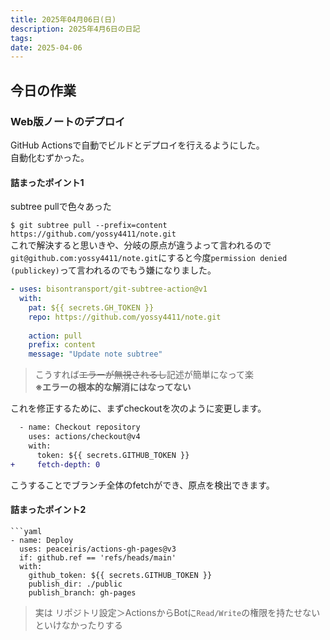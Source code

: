 ```yaml
---
title: 2025年04月06日(日)
description: 2025年4月6日の日記
tags:
date: 2025-04-06
---
```

## 今日の作業
### Web版ノートのデプロイ
GitHub Actionsで自動でビルドとデプロイを行えるようにした。  
自動化むずかった。
#### 詰まったポイント1
subtree pullで色々あった

`$ git subtree pull --prefix=content https://github.com/yossy4411/note.git`  
これで解決すると思いきや、分岐の原点が違うよって言われるので
`git@github.com:yossy4411/note.git`にすると今度`permission denied (publickey)`って言われるのでもう嫌になりました。

```yaml
- uses: bisontransport/git-subtree-action@v1  
  with:  
    pat: ${{ secrets.GH_TOKEN }}  
    repo: https://github.com/yossy4411/note.git  
  
    action: pull  
    prefix: content  
    message: "Update note subtree"
```
> こうすれば~~エラーが無視されるし~~記述が簡単になって楽  
> **※エラーの根本的な解消にはなってない**

これを修正するために、まずcheckoutを次のように変更します。
```diff yaml
  - name: Checkout repository  
    uses: actions/checkout@v4  
    with:  
      token: ${{ secrets.GITHUB_TOKEN }}  
+     fetch-depth: 0
```
こうすることでブランチ全体のfetchができ、原点を検出できます。
#### 詰まったポイント2
```
```yaml
- name: Deploy  
  uses: peaceiris/actions-gh-pages@v3  
  if: github.ref == 'refs/heads/main'  
  with:  
    github_token: ${{ secrets.GITHUB_TOKEN }}  
    publish_dir: ./public  
    publish_branch: gh-pages
```
> 実は リポジトリ設定＞ActionsからBotに`Read/Write`の権限を持たせないといけなかったりする

